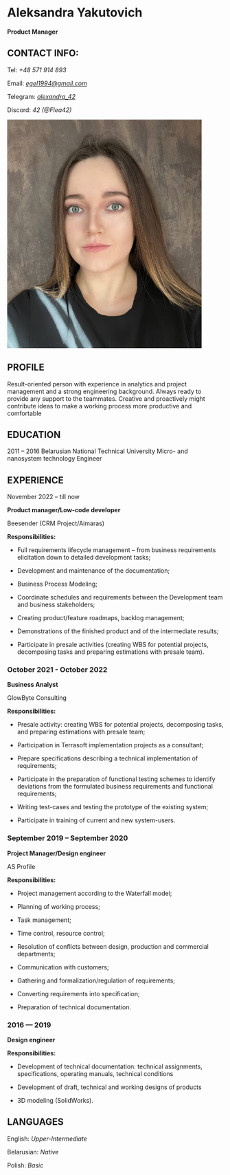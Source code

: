 # Aleksandra Yakutovich
**Product Manager**

## CONTACT INFO:

Tel: *+48 571 914 893*

Email: *egel1994@gmail.com*

Telegram: *[alexandra_42](https://t.me/alexandra_42)*

Discord: *42 (@Flea42)*

![photo](/photo_cv.png)


## PROFILE

Result-oriented person with experience in analytics and project management and a strong engineering background. Always ready to provide any support to the teammates. Creative and proactively might contribute ideas to make a working process more productive and comfortable

## EDUCATION
2011 – 2016 Belarusian National Technical University
Micro- and nanosystem technology
Engineer

## EXPERIENCE

November 2022 – till now

**Product manager/Low-code developer**

Beesender (CRM Project/Aimaras)

**Responsibilities:**

* Full requirements lifecycle management – from business requirements elicitation down to detailed development tasks;

* Development and maintenance of the documentation;

* Business Process Modeling;

* Coordinate schedules and requirements between the Development team and business stakeholders;

* Creating product/feature roadmaps, backlog management;

* Demonstrations of the finished product and of the intermediate results;

* Participate in presale activities (creating WBS for potential projects, decomposing tasks and preparing estimations with presale team).

### October 2021 - October 2022

**Business Analyst**

GlowByte Consulting

**Responsibilities:**

* Presale activity: creating WBS for potential projects, decomposing tasks, and preparing estimations with presale team;

* Participation in Terrasoft implementation projects as a consultant;

* Prepare specifications describing a technical implementation of requirements;

* Participate in the preparation of functional testing schemes to identify deviations from the formulated business requirements and functional requirements;

* Writing test-cases and testing the prototype of the existing system;

* Participate in training of current and new system-users.

### September 2019 – September 2020

**Project Manager/Design engineer**

AS Profile

**Responsibilities:**

* Project management according to the Waterfall model;

* Planning of working process;

* Task management;

* Time control, resource control;

* Resolution of conflicts between design, production and commercial departments;

* Communication with customers;

* Gathering and formalization/regulation of requirements;

* Converting requirements into specification;

* Preparation of technical documentation.

### 2016 — 2019

**Design engineer**

**Responsibilities:**

* Development of technical documentation: technical assignments, specifications, operating manuals, technical conditions

* Development of draft, technical and working designs of products

* 3D modeling (SolidWorks).

## LANGUAGES
English: *Upper-Intermediate*

Belarusian: *Native*

Polish: *Basic*
